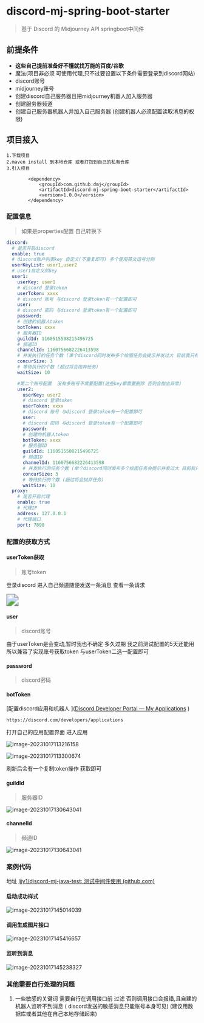 # discord-mj-spring-boot-starter

> 基于 Discord 的 Midjourney API springboot中间件

## 前提条件

- **这些自己提前准备好不懂就找万能的百度/谷歌**
- 魔法(项目非必须 可使用代理,只不过要设置以下条件需要登录到discord网站)
- discord账号
- midjourney账号
- 创建discord自己服务器且把midjourney机器人加入服务器
- 创建服务器频道
- 创建自己服务器机器人并加入自己服务器 (创建机器人必须配置读取消息的权限)

## 项目接入

```text
1.下载项目
2.maven install 到本地仓库 或者打包到自己的私有仓库
3.引入项目
```

```pom
        <dependency>
            <groupId>com.github.dmj</groupId>
            <artifactId>discord-mj-spring-boot-starter</artifactId>
            <version>1.0.0</version>
        </dependency>
```

### 配置信息

> 如果是properties配置 自己转换下

```yml
discord:
  # 是否开启discord
  enable: true
  # discord账户列表key 自定义(不重复即可) 多个使用英文逗号分割
  userKeyList: user1,user2
  # user1自定义的key
  user1:
    userKey: user1
    # discord 登录token
    userToken: xxxx
    # discord 账号 与discord 登录token有一个配置即可
    user:
    # discord 密码 与discord 登录token有一个配置即可
    password:
    # 创建的机器人token
    botToken: xxxx
    # 服务器ID
    guildId: 1160515508215496725
    # 频道ID
    channelId: 1160756682226413598
    # 并发执行的任务个数 (单个discord同时发布多个绘图任务会提示并发过大 目前我只有同步发布5个出现过)
    concurSize: 3
    # 等待执行的个数 (超过将会抛弃任务)
    waitSize: 10

    #第二个账号配置  没有多账号不需要配置(这些key都需要删除 否则会抛出异常)
    user2:
      userKey: user2
      # discord 登录token
      userToken: xxxx
      # discord 账号 与discord 登录token有一个配置即可
      user:
      # discord 密码 与discord 登录token有一个配置即可
      password:
      # 创建的机器人token
      botToken: xxxx
      # 服务器ID
      guildId: 1160515508215496725
      # 频道ID
      channelId: 1160756682226413598
      # 并发执行的任务个数 (单个discord同时发布多个绘图任务会提示并发过大 目前我只有同步发布5个出现过)
      concurSize: 3
      # 等待执行的个数 (超过将会抛弃任务)
      waitSize: 10
  proxy:
    # 是否开启代理
    enable: true
    # 代理IP
    address: 127.0.0.1
    # 代理端口
    port: 7890
```

### 配置的获取方式

#### userToken获取

> 账号token

登录discord 进入自己频道随便发送一条消息 查看一条请求

<img src="https://img.irelax.top/img/screenshot-20231017-095716.png" style="zoom:200%;" />

#### user

> discord账号

由于userToken是会变动,暂时我也不确定 多久过期 我之前测试配置的5天还能用 所以兼容了实现账号获取token 与userToken二选一配置即可

#### password

> discord密码

#### botToken

[配置discord应用和机器人 ]([Discord Developer Portal — My Applications](https://discord.com/developers/applications) )

```text
https://discord.com/developers/applications
```

打开自己的应用配置界面 进入应用

![image-20231017113216158](https://img.irelax.top/img/image-20231017113216158.png)

![image-20231017113300674](https://img.irelax.top/img/image-20231017113300674.png)

刷新后会有一个复制token操作 获取即可

#### guildId

> 服务器ID

![image-20231017130643041](https://img.irelax.top/img/image-20231017130643041.png)

#### channelId

> 频道ID

![image-20231017130643041](https://img.irelax.top/img/image-20231017130643041.png)

### 案例代码

地址  [ljjy1/discord-mj-java-test: 测试中间件使用 (github.com)](https://github.com/ljjy1/discord-mj-java-test)

#### 启动成功样式

![image-20231017145014039](https://img.irelax.top/img/image-20231017145014039.png)

#### 调用生成图片接口

![image-20231017145416657](https://img.irelax.top/img/image-20231017145416657.png)

#### 监听到消息

![image-20231017145238327](https://img.irelax.top/img/image-20231017145238327.png)

### 其他需要自行处理的问题

1. 一些敏感的关键词 需要自行在调用接口前 过滤 否则调用接口会报错,且自建的机器人监听不到消息 (
   discord发送的敏感消息只能账号本身可见)  (建议用数据库或者其他在自己本地存储起来)




